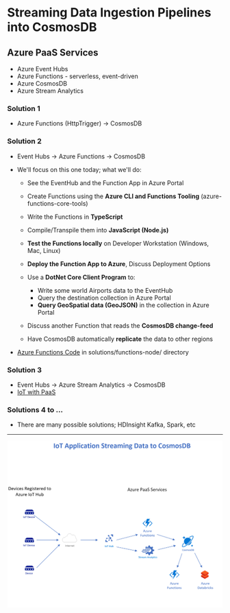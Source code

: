 # Streaming Data Ingestion Pipelines into CosmosDB

## Azure PaaS Services

- Azure Event Hubs
- Azure Functions - serverless, event-driven
- Azure CosmosDB
- Azure Stream Analytics 

### Solution 1

- Azure Functions (HttpTrigger) -> CosmosDB

### Solution 2

- Event Hubs -> Azure Functions -> CosmosDB

- We'll focus on this one today; what we'll do:
  - See the EventHub and the Function App in Azure Portal
  - Create Functions using the **Azure CLI and Functions Tooling** (azure-functions-core-tools)
  - Write the Functions in **TypeScript**
  - Compile/Transpile them into **JavaScript (Node.js)**
  - **Test the Functions locally** on Developer Workstation (Windows, Mac, Linux)
  - **Deploy the Function App to Azure**, Discuss Deployment Options

  - Use a **DotNet Core Client Program** to:
    - Write some world Airports data to the EventHub
    - Query the destination collection in Azure Portal
    - **Query GeoSpatial data (GeoJSON)** in the collection in Azure Portal

  - Discuss another Function that reads the **CosmosDB change-feed**

  - Have CosmosDB automatically **replicate** the data to other regions

- [Azure Functions Code](solutions/functions-node/readme.md) in solutions/functions-node/ directory

### Solution 3

- Event Hubs -> Azure Stream Analytics -> CosmosDB
- [IoT with PaaS](https://github.com/cjoakim/azure-cosmosdb-iot)

### Solutions 4 to ...

- There are many possible solutions; HDInsight Kafka, Spark, etc

---

![nosql-history](img/azure-cosmosdb-iot.png)
